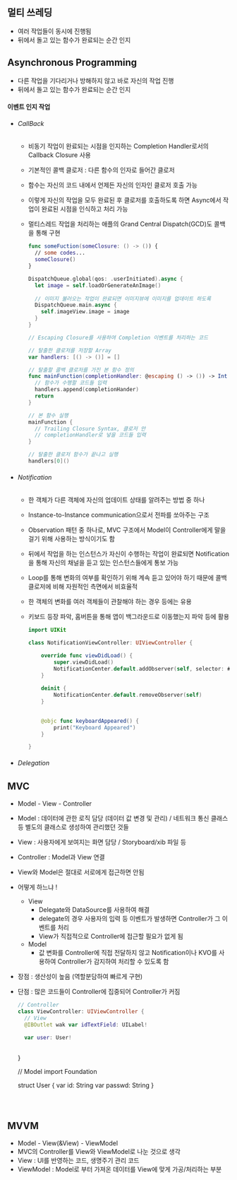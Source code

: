 ## 멀티 쓰레딩

- 여러 작업들이 동시에 진행됨
- 뒤에서 돌고 있는 함수가 완료되는 순간 인지

## Asynchronous Programming

- 다른 작업을 기다리거나 방해하지 않고 바로 자신의 작업 진행
- 뒤에서 돌고 있는 함수가 완료되는 순간 인지



#### 이벤트 인지 작업

- ###### CallBack

  - 비동기 작업이 완료되는 시점을 인지하는 Completion Handler로서의 Callback Closure 사용

  - 기본적인 콜백 클로저 : 다른 함수의 인자로 들어간 클로저

  - 함수는 자신의 코드 내에서 언제든 자신의 인자인 클로저 호출 가능

  - 이렇게 자신의 작업을 모두 완료된 후 클로저를 호출하도록 하면 Async에서 작업이 완료된 시점을 인식하고 처리 가능

  - 멀티스레드 작업을 처리하는 애플의 Grand Central Dispatch(GCD)도 콜백을 통해 구현

    ~~~ swift
    func someFuction(someClosure: () -> ()) {
      // some codes...
      someClosure()
    }
    ~~~

    ~~~ swift
    DispatchQueue.global(qos: .userInitiated).async {
      let image = self.loadOrGenerateAnImage()
      
      // 이미지 불러오는 작업이 완료되면 이미지뷰에 이미지를 업데이트 하도록
      DispatchQueue.main.async {
        self.imageView.image = image
      }
    }
    ~~~

    ~~~ swift
    // Escaping Closure를 사용하여 Completion 이벤트를 처리하는 코드
    
    // 탈출한 클로저를 저장할 Array
    var handlers: [() -> ()] = []
    
    // 탈출할 콜백 클로저를 가진 본 함수 정의
    func mainFunction(completionHandler: @escaping () -> ()) -> Int {
      // 함수가 수행할 코드들 입력
      handlers.append(completionHander)
      return
    }
    
    // 본 함수 실행
    mainFunction {
      // Trailing Closure Syntax, 클로저 안
      // completionHandler로 넣을 코드들 입력
    }
    
    // 탈출한 클로저 함수가 끝나고 실행
    handlers[0]()
    ~~~

    

- ###### Notification

  - 한 객체가 다른 객체에 자신의 업데이트 상태를 알려주는 방법 중 하나

  - Instance-to-Instance communication으로서 전파를 쏘아주는 구조

  - Observation 패턴 중 하나로, MVC 구조에서 Model이 Controller에게 말을 걸기 위해 사용하는 방식이기도 함

  - 뒤에서 작업을 하는 인스턴스가 자신이 수행하는 작업이 완료되면 Notification을 통해 자신의 채널을 듣고 있는 인스턴스들에게 통보 가능

  - Loop를 통해 변화의 여부를 확인하기 위해 계속 듣고 있어야 하기 때문에 콜백 클로저에 비해 자원적인 측면에서 비효율적

  - 한 객체의 변화를 여러 객체들이 관찰해야 하는 경우 등에는 유용

  - 키보드 등장 파악, 홈버튼을 통해 앱이 백그라운드로 이동했는지 파악 등에 활용

    ~~~ swift
    import UIKit
    
    class NotificationViewController: UIViewController {
    
        override func viewDidLoad() {
            super.viewDidLoad()
            NotificationCenter.default.addObserver(self, selector: #selector(self.keyboardAppeared), name: UIResponder.keyboardWillShowNotification, object: nil)
        }
        
        deinit {
            NotificationCenter.default.removeObserver(self)
        }
        
    
        @objc func keyboardAppeared() {
            print("Keyboard Appeared")
        }
    
    }
    ~~~

    

- ###### Delegation



## MVC

- Model - View - Controller

- Model : 데이터에 관한 로직 담당 (데이터 값 변경 및 관리) / 네트워크 통신 클래스 등 별도의 클래스로 생성하여 관리했던 것들

- View : 사용자에게 보여지는 화면 담당 / Storyboard/xib 파일 등

- Controller : Model과 View 연결

- View와 Model은 절대로 서로에게 접근하면 안됨

- 어떻게 하느냐 !

  - View 
    - Delegate와 DataSource를 사용하여 해결
    - delegate의 경우 사용자의 입력 등 이벤트가 발생하면 Controller가 그 이벤트를 처리
    - View가 직접적으로 Controller에 접근할 필요가 없게 됨
  - Model
    - 값 변화를 Controller에 직접 전달하지 않고 Notification이나 KVO를 사용하여 Controller가 감지하여 처리할 수 있도록 함

- 장점 : 생산성이 높음 (역할분담하여 빠르게 구현)

- 단점 : 많은 코드들이 Controller에 집중되어 Controller가 커짐

  ~~~ swift
  // Controller
  class ViewController: UIViewController {
    // View
    @IBOutlet wak var idTextField: UILabel! 
    
    var user: User!
    
    ~~~
  }
  
  // Model
  import Foundation
  
  struct User {
    var id: String
    var passwd: String
  }
  ~~~



## MVVM

- Model - View(&View) - ViewModel
- MVC의 Controller를 View와 ViewModel로 나눈 것으로 생각
- View : UI를 반영하는 코드, 생명주기 관리 코드
- ViewModel : Model로 부터 가져온 데이터를 View에 맞게 가공/처리하는 부분